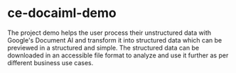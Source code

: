 # ce-docaiml-demo
The project demo helps the user process their unstructured data with Google's Document AI and transform it into structured data which can be previewed in a structured and simple. The structured data can be downloaded in an accessible file format to analyze and use it further as per different business use cases. 
